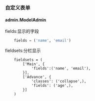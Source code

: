 ### 自定义表单
#### admin.ModelAdmin
fields:显示的字段
``` python
    fields = ('name', 'email')
```
fieldsets:分栏显示

```
    fieldsets = (
        ['Main', {
            'fields':('name', 'email'),
        }],
        ['Advance', {
            'classes': ('collapse',),
            'fields': ('age',),
        }]
    )
```
